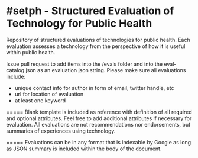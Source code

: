 #setph - Structured Evaluation of Technology for Public Health
=====

Repository of structured evaluations of technologies for public health. Each evaluation assesses a technology from the perspective of how it is useful within public health.

Issue pull request to add items into the /evals folder and into the eval-catalog.json as an evaluation json string. Please make sure all evaluations include:
* unique contact info for author in form of email, twitter handle, etc
* url for location of evaluation
* at least one keyword

=====
Blank template is included as reference with definition of all required and optional attributes. Feel free to add additional attributes if necessary for evaluation. All evaluations are not recommendations nor endorsements, but summaries of experiences using technology.

=====
Evaluations can be in any format that is indexable by Google as long as JSON summary is included within the body of the document.


